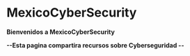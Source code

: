 # MexicoCyberSecurity
__Bienvenidos a MexicoCyberSecurity__

**--Esta pagina compartira recursos sobre Cyberseguridad --**
